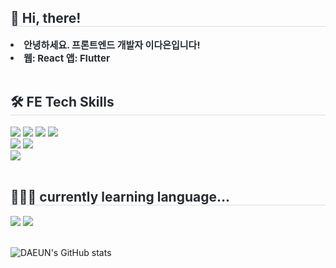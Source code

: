 <div style="text-align: left;"> 
    <h2 style="border-bottom: 1px solid #d8dee4; color: #282d33;"> 👋 Hi, there! </h2>  
    <div style="font-weight: 700; font-size: 15px; text-align: left; color: #282d33;"> <li> 안녕하세요. 프론트엔드 개발자 이다은입니다!</li></div> 
    <div style="font-weight: 700; font-size: 15px; text-align: left; color: #282d33;"> <li> 웹: React 앱: Flutter</li></div> 
</div>

<br/>
  
<div style="text-align: left;"> 
    <h2 style="border-bottom: 1px solid #d8dee4; color: #282d33;"> 🛠️ FE Tech Skills </h2>  
      <img src="https://img.shields.io/badge/HTML-E34F26?style=flat&logo=HTML5&logoColor=white"/>
      <img src="https://img.shields.io/badge/Css3-1572B6?style=flat&logo=Css3&logoColor=white"/>
      <img src="https://img.shields.io/badge/StyledComponents-DB7093?style=flat&logo=StyledComponents&logoColor=white">
      <img src="https://img.shields.io/badge/Javascript-F7DF1E?style=flat&logo=Javascript&logoColor=white"/>
      <br/>
      <img src="https://img.shields.io/badge/Typescript-3178C6?style=flat&logo=Typescript&logoColor=white"/>
      <img src="https://img.shields.io/badge/React-61DAFB?style=flat&logo=React&logoColor=white"/>
      <br/>
      <img src="https://img.shields.io/badge/Flutter-02569B?style=flat&logo=flutter&logoColor=white"/>
</div>

<br/>

<div style="text-align: left;"> 
    <h2 style="border-bottom: 1px solid #d8dee4; color: #282d33;"> 👨🏻‍💻 currently learning language... </h2>
<img src="https://img.shields.io/badge/java-007396?style=flat&logo=java&logoColor=white"/>
<img src="https://img.shields.io/badge/Python-3776AB?style=flat&logo=Python&logoColor=white"/>
</div>

<br/>

![DAEUN's GitHub stats](https://github-readme-stats.vercel.app/api?username=daeunleeeee&show_icons=true&theme=buefy)

